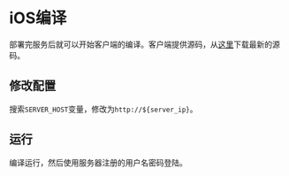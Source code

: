 # iOS编译
部署完服务后就可以开始客户端的编译。客户端提供源码，从[这里](http://www.baidu.com)下载最新的源码。

## 修改配置
搜索```SERVER_HOST```变量，修改为```http://${server_ip}```。

## 运行
编译运行，然后使用服务器注册的用户名密码登陆。
